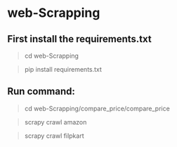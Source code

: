 # web-Scrapping

## First install the requirements.txt

> cd web-Scrapping

> pip install requirements.txt


## Run command:

> cd web-Scrapping/compare_price/compare_price

> scrapy crawl amazon

> scrapy crawl filpkart

